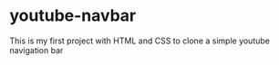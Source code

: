 ﻿# youtube-navbar
This is my first project with HTML and CSS to clone a simple youtube navigation bar
